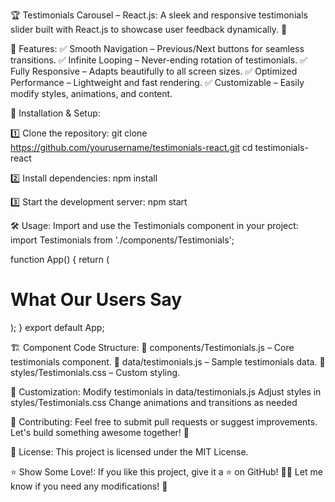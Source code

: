 🏆 Testimonials Carousel – React.js:
A sleek and responsive testimonials slider built with React.js to showcase user feedback dynamically. 🚀

🎯 Features:
✅ Smooth Navigation – Previous/Next buttons for seamless transitions.
✅ Infinite Looping – Never-ending rotation of testimonials.
✅ Fully Responsive – Adapts beautifully to all screen sizes.
✅ Optimized Performance – Lightweight and fast rendering.
✅ Customizable – Easily modify styles, animations, and content.

🚀 Installation & Setup:

1️⃣ Clone the repository:
git clone https://github.com/yourusername/testimonials-react.git
cd testimonials-react

2️⃣ Install dependencies:
npm install

3️⃣ Start the development server:
npm start

🛠 Usage:
Import and use the Testimonials component in your project:
import Testimonials from './components/Testimonials';

function App() {
  return (
    <div>
      <h1>What Our Users Say</h1>
      <Testimonials />
    </div>
  );
}
export default App;

🏗 Component Code Structure:
📂 components/Testimonials.js – Core testimonials component.
📂 data/testimonials.js – Sample testimonials data.
📂 styles/Testimonials.css – Custom styling.

🎨 Customization:
Modify testimonials in data/testimonials.js
Adjust styles in styles/Testimonials.css
Change animations and transitions as needed

🤝 Contributing:
Feel free to submit pull requests or suggest improvements. Let's build something awesome together! 🎉

📜 License:
This project is licensed under the MIT License.

⭐ Show Some Love!:
If you like this project, give it a ⭐ on GitHub! 🚀💙
Let me know if you need any modifications! 🎯
